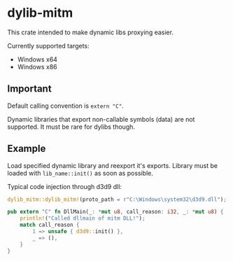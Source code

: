 # dylib-mitm
This crate intended to make dynamic libs proxying easier.

Currently supported targets:
- Windows x64
- Windows x86

## Important
Default calling convention is `extern "C"`.

Dynamic libraries that export non-callable symbols (data) are not supported.
It must be rare for dylibs though.

## Example
Load specified dynamic library and reexport it's exports.
Library must be loaded with `lib_name::init()` as soon as possible.

Typical code injection through d3d9 dll:
```rust
dylib_mitm::dylib_mitm!(proto_path = r"C:\Windows\system32\d3d9.dll");

pub extern "C" fn DllMain(_: *mut u8, call_reason: i32, _: *mut u8) {
    println!("Called dllmain of mitm DLL!");
    match call_reason {
        1 => unsafe { d3d9::init() },
        _ => (),
    }
}
```